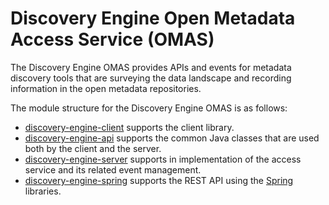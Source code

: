 <!-- SPDX-License-Identifier: CC-BY-4.0 -->
<!-- Copyright Contributors to the ODPi Egeria project. -->

# Discovery Engine Open Metadata Access Service (OMAS)

The Discovery Engine OMAS provides APIs and events for metadata discovery tools
that are surveying the data landscape and recording information in the
open metadata repositories.

The module structure for the Discovery Engine OMAS is as follows:

* [discovery-engine-client](discovery-engine-client) supports the client library.
* [discovery-engine-api](discovery-engine-api) supports the common Java classes that are used both by the client and the server.
* [discovery-engine-server](discovery-engine-server) supports in implementation of the access service and its related event management.
* [discovery-engine-spring](discovery-engine-spring) supports the REST API using the [Spring](../../../developer-resources/Spring.md) libraries.
